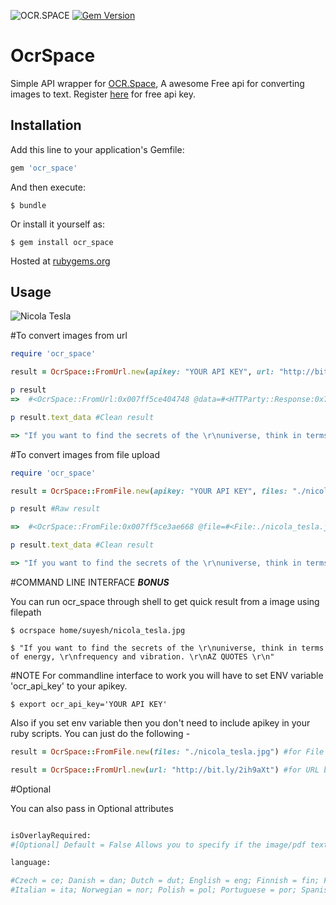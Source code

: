 ![OCR.SPACE](https://ocr.space/Content/Images/ocr.space.logo.png)
[![Gem Version](https://badge.fury.io/rb/ocr_space.svg)](https://badge.fury.io/rb/ocr_space)

# OcrSpace

Simple API wrapper for [OCR.Space](https://ocr.space), A awesome Free api for converting images to text. Register [here](http://space.us11.list-manage1.com/subscribe?u=ce17e59f5b68a2fd3542801fd&id=252aee70a1) for free api key.


## Installation

Add this line to your application's Gemfile:

```ruby
gem 'ocr_space'
```

And then execute:

    $ bundle

Or install it yourself as:

    $ gem install ocr_space

Hosted at [rubygems.org](https://rubygems.org/gems/ocr_space)

## Usage

![Nicola Tesla](http://bit.ly/2ih9aXt)

#To convert images from url

```ruby
require 'ocr_space'

result = OcrSpace::FromUrl.new(apikey: "YOUR API KEY", url: "http://bit.ly/2ih9aXt")

p result
=>  #<OcrSpace::FromUrl:0x007ff5ce404748 @data=#<HTTParty::Response:0x7ff5ce3efcf8 parsed_response={"ParsedResults"=>[{"TextOverlay"=>{"Lines"=>[], "HasOverlay"=>false, "Message"=>"Text overlay is not provided as it is not requested"}, "FileParseExitCode"=>1, "ParsedText"=>"If you want to find the secrets of the \r\nuniverse, think in terms of energy, \r\nfrequency and vibration. \r\nAZ QUOTES \r\n", "ErrorMessage"=>"", "ErrorDetails"=>""}], "OCRExitCode"=>1, "IsErroredOnProcessing"=>false, "ErrorMessage"=>nil, "ErrorDetails"=>nil, "ProcessingTimeInMilliseconds"=>"345"}, @response=#<Net::HTTPOK 200 OK readbody=true>, @headers={"cache-control"=>["no-cache"], "pragma"=>["no-cache"], "content-length"=>["454"], "content-type"=>["application/json; charset=utf-8"], "expires"=>["-1"], "server"=>["Microsoft-IIS/10.0"], "x-aspnet-version"=>["4.0.30319"], "x-powered-by"=>["ASP.NET"], "date"=>["Sun, 25 Dec 2016 22:18:22 GMT"], "connection"=>["close"]}>>

p result.text_data #Clean result

=> "If you want to find the secrets of the \r\nuniverse, think in terms of energy, \r\nfrequency and vibration. \r\nAZ QUOTES \r\n"
```

#To convert images from file upload

```ruby
require 'ocr_space'

result = OcrSpace::FromFile.new(apikey: "YOUR API KEY", files: "./nicola_tesla.jpg")

p result #Raw result

=>  #<OcrSpace::FromFile:0x007ff5ce3ae668 @file=#<File:./nicola_tesla.jpg>, @data=#<HTTParty::Response:0x7ff5ce2c41f8 parsed_response={"ParsedResults"=>[{"TextOverlay"=>{"Lines"=>[], "HasOverlay"=>false, "Message"=>"Text overlay is not provided as it is not requested"}, "FileParseExitCode"=>1, "ParsedText"=>"If you want to find the secrets of the \r\nuniverse, think in terms of energy, \r\nfrequency and vibration. \r\nAZ QUOTES \r\n", "ErrorMessage"=>"", "ErrorDetails"=>""}], "OCRExitCode"=>1, "IsErroredOnProcessing"=>false, "ErrorMessage"=>nil, "ErrorDetails"=>nil, "ProcessingTimeInMilliseconds"=>"311"}, @response=#<Net::HTTPOK 200 OK readbody=true>, @headers={"cache-control"=>["no-cache"], "pragma"=>["no-cache"], "content-length"=>["454"], "content-type"=>["application/json; charset=utf-8"], "expires"=>["-1"], "server"=>["Microsoft-IIS/10.0"], "x-aspnet-version"=>["4.0.30319"], "x-powered-by"=>["ASP.NET"], "date"=>["Sun, 25 Dec 2016 22:21:10 GMT"], "connection"=>["close"]}>>

p result.text_data #Clean result

=> "If you want to find the secrets of the \r\nuniverse, think in terms of energy, \r\nfrequency and vibration. \r\nAZ QUOTES \r\n"

```

#COMMAND LINE INTERFACE ***BONUS***

You can run ocr_space through shell to get quick result from a image using filepath

```
$ ocrspace home/suyesh/nicola_tesla.jpg

$ "If you want to find the secrets of the \r\nuniverse, think in terms of energy, \r\nfrequency and vibration. \r\nAZ QUOTES \r\n"

```
#NOTE
For commandline interface to work you will have to set ENV variable 'ocr_api_key' to your apikey.

```
$ export ocr_api_key='YOUR API KEY'
```
Also if you set env variable then you don't need to include apikey in your ruby scripts. You can just do the following -

```ruby
result = OcrSpace::FromFile.new(files: "./nicola_tesla.jpg") #for File based

result = OcrSpace::FromUrl.new(url: "http://bit.ly/2ih9aXt") #for URL based

```

#Optional

You can also pass in Optional attributes

```ruby

isOverlayRequired:
#[Optional] Default = False Allows you to specify if the image/pdf text overlay is required. Overlay could be #used to show the text over the image

language:

#Czech = ce; Danish = dan; Dutch = dut; English = eng; Finnish = fin; French = fre; German = ger;Hungarian=hun;
#Italian = ita; Norwegian = nor; Polish = pol; Portuguese = por; Spanish = spa; Swedish = swe; #ChineseSimplified = chs; Greek = gre; Japanese = jpn; Russian = rus; Turkish = tur; ChineseTraditional = cht; #Korean = kor
```
